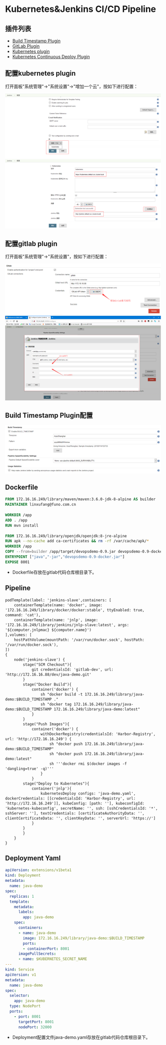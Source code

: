 # Kubernetes&Jenkins CI/CD Pipeline

## 插件列表

* [Build Timestamp Plugin](https://wiki.jenkins.io/display/JENKINS/GitLab+Plugin)
* [GitLab Plugin](https://wiki.jenkins.io/display/JENKINS/GitLab+Plugin)
* [Kubernetes plugin](https://github.com/jenkinsci/kubernetes-plugin)
* [Kubernetes Continuous Deploy Plugin](https://wiki.jenkins.io/display/JENKINS/Kubernetes+Continuous+Deploy+Plugin)

## 配置kubernetes plugin

打开面板"系统管理"->"系统设置"->"增加一个云"，按如下进行配置：

![jenkins-kubernetes-01](./images/jenkins-kubernetes-01.png)
![jenkins-kubernetes-02](./images/jenkins-kubernetes-02.png)

## 配置gitlab plugin

打开面板"系统管理"->"系统设置"，按如下进行配置：

![jenkins-gitlab-plugin01.png](./images/jenkins-gitlab-plugin01.png)
![jenkins-gitlab-plugin02.png](./images/jenkins-gitlab-plugin02.png)

## Build Timestamp Plugin配置

![jenkins-timestamp01.png](./images/jenkins-timestamp01.png)

## Dockerfile

```dockerfile
FROM 172.16.16.249/library/maven/maven:3.6.0-jdk-8-alpine AS builder
MAINTAINER linxufang@funo.com.cn

WORKDIR /app
ADD . /app
RUN mvn install

FROM 172.16.16.249/library/openjdk/openjdk:8-jre-alpine
RUN apk --no-cache add ca-certificates && rm -rf /var/cache/apk/*
WORKDIR /app
COPY --from=builder /app/target/devopsdemo-0.9.jar devopsdemo-0.9-docker.jar
ENTRYPOINT ["java","-jar","devopsdemo-0.9-docker.jar"]
EXPOSE 8001
```

* Dockerfile存放在gitlab代码仓库根目录下。

## Pipeline

```jenkinsfile
podTemplate(label: 'jenkins-slave',containers: [
    containerTemplate(name: 'docker', image: '172.16.16.249/library/docker/docker:stable', ttyEnabled: true, command: 'cat'),
    containerTemplate(name: 'jnlp', image: '172.16.16.249/library/jenkins/jnlp-slave:latest', args: '${computer.jnlpmac} ${computer.name}')
],volumes: [
    hostPathVolume(mountPath: '/var/run/docker.sock', hostPath: '/var/run/docker.sock'),
])
{
    node('jenkins-slave') {
        stage("SCM Checkout"){
            git credentialsId: 'gitlab-dev', url: 'http://172.16.16.88/dev/java-demo.git'
        }
        stage("Docker Build"){
            container('docker') {
                sh "docker build -t 172.16.16.249/library/java-demo:$BUILD_TIMESTAMP ."
                sh "docker tag 172.16.16.249/library/java-demo:$BUILD_TIMESTAMP 172.16.16.249/library/java-demo:latest"
            }
        }
        stage("Push Images"){
            container('docker') {
                withDockerRegistry(credentialsId: 'Harbor-Registry', url: 'http://172.16.16.249') {
                    sh "docker push 172.16.16.249/library/java-demo:$BUILD_TIMESTAMP"
                    sh "docker push 172.16.16.249/library/java-demo:latest"
                    sh '''docker rmi $(docker images -f 'dangling=true' -q)'''
                }
            }
        stage("Deploy to Kubernetes"){
            container('jnlp'){
                kubernetesDeploy configs: 'java-demo.yaml', dockerCredentials: [[credentialsId: 'Harbor-Registry', url: 'http://172.16.16.249']], kubeConfig: [path: ''], kubeconfigId: 'kubernetes-kubeconfig', secretName: '', ssh: [sshCredentialsId: '*', sshServer: ''], textCredentials: [certificateAuthorityData: '', clientCertificateData: '', clientKeyData: '', serverUrl: 'https://']
            }
        }
        }
    }
}
```

## Deployment Yaml

```yaml
apiVersion: extensions/v1beta1
kind: Deployment
metadata:
  name: java-demo
spec:
  replicas: 1
  template:
    metadata:
      labels:
        app: java-demo
    spec:
      containers:
      - name: java-demo
        image: 172.16.16.249/library/java-demo:$BUILD_TIMESTAMP
        ports:
        - containerPort: 8001
      imagePullSecrets:
      - name: $KUBERNETES_SECRET_NAME
---
kind: Service
apiVersion: v1
metadata:
  name: java-demo
spec:
  selector:
    app: java-demo
  type: NodePort
  ports:
    - port: 8001
      targetPort: 8001
      nodePort: 32000
```

* Deployment配置文件java-demo.yaml存放在gitlab代码仓库根目录下。